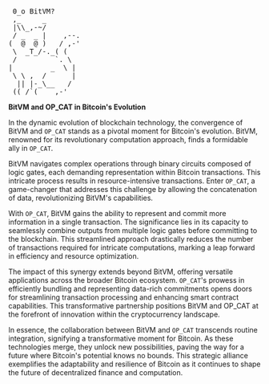 <pre> 0_o BitVM?
 ,_     _
 |\\_,-~/
 / _  _ |    ,--.
(  @  @ )   / ,-'
 \  _T_/-._( (
 /         `. \
|         _  \ |
 \ \ ,  /      |
  || |-_\__   /
 ((_/`(____,-'        
</pre>

**BitVM and OP_CAT in Bitcoin's Evolution**

In the dynamic evolution of blockchain technology, the convergence of BitVM and `OP_CAT` stands as a pivotal moment for Bitcoin's evolution. BitVM, renowned for its revolutionary computation approach, finds a formidable ally in `OP_CAT`.

BitVM navigates complex operations through binary circuits composed of logic gates, each demanding representation within Bitcoin transactions. This intricate process results in resource-intensive transactions. Enter `OP_CAT`, a game-changer that addresses this challenge by allowing the concatenation of data, revolutionizing BitVM's capabilities.

With `OP_CAT`, BitVM gains the ability to represent and commit more information in a single transaction. The significance lies in its capacity to seamlessly combine outputs from multiple logic gates before committing to the blockchain. This streamlined approach drastically reduces the number of transactions required for intricate computations, marking a leap forward in efficiency and resource optimization.

The impact of this synergy extends beyond BitVM, offering versatile applications across the broader Bitcoin ecosystem. `OP_CAT`'s prowess in efficiently bundling and representing data-rich commitments opens doors for streamlining transaction processing and enhancing smart contract capabilities. This transformative partnership positions BitVM and OP_CAT at the forefront of innovation within the cryptocurrency landscape.

In essence, the collaboration between BitVM and `OP_CAT` transcends routine integration, signifying a transformative moment for Bitcoin. As these technologies merge, they unlock new possibilities, paving the way for a future where Bitcoin's potential knows no bounds. This strategic alliance exemplifies the adaptability and resilience of Bitcoin as it continues to shape the future of decentralized finance and computation.
